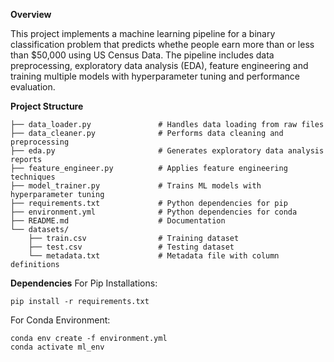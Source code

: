 <b>Overview</b>

This project implements a machine learning pipeline for a binary classification problem that predicts whethe people earn more than or less than $50,000 using US Census Data. 
The pipeline includes data preprocessing, exploratory data analysis (EDA), feature engineering and training multiple models with hyperparameter tuning and performance evaluation. 

<b> Project Structure </b>
```
├── data_loader.py               # Handles data loading from raw files
├── data_cleaner.py              # Performs data cleaning and preprocessing
├── eda.py                       # Generates exploratory data analysis reports
├── feature_engineer.py          # Applies feature engineering techniques
├── model_trainer.py             # Trains ML models with hyperparameter tuning
├── requirements.txt             # Python dependencies for pip
├── environment.yml              # Python dependencies for conda
├── README.md                    # Documentation
└── datasets/
    ├── train.csv                # Training dataset
    ├── test.csv                 # Testing dataset
    └── metadata.txt             # Metadata file with column definitions
```

<b>Dependencies</b>
For Pip Installations:
```
pip install -r requirements.txt
```

For Conda Environment:
```
conda env create -f environment.yml
conda activate ml_env
```
